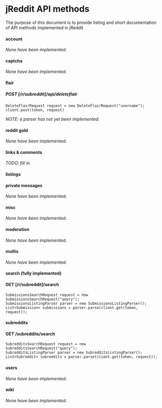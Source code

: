 # jReddit API methods

The purpose of this document is to provide listing and short documentation of API methods implemented in jReddit

#### account
*None have been implemented.*

#### captcha
*None have been implemented.*

#### flair

##### POST [/r/subreddit]/api/deleteflair
    DeleteFlairRequest request = new DeleteFlairRequest("username");
    client.post(token, request)
*NOTE: a parser has not yet been implemented.*

#### reddit gold
*None have been implemented.*

#### links & comments
*TODO: fill in.*

#### listings

#### private messages
*None have been implemented.*

#### misc
*None have been implemented.*

#### moderation
*None have been implemented.*

#### multis
*None have been implemented.*

#### search (fully implemented)


#### GET [/r/subreddit]/search
    SubmissionsSearchRequest request = new SubmissionsSearchRequest("query");
    SubmissionsListingParser parser = new SubmissionsListingParser();
    List<Submission> submissions = parser.parse(client.get(token, request));

#### subreddits

#### GET /subreddits/search
    SubredditsSearchRequest request = new SubredditsSearchRequest("query");
    SubredditsListingParser parser = new SubredditsListingParser();
    List<Subreddit> subreddits = parser.parse(client.get(token, request));

#### users
*None have been implemented.*

#### wiki
*None have been implemented.*

